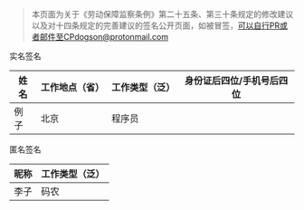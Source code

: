 > 本页面为关于《劳动保障监察条例》第二十五条、第三十条规定的修改建议以及对十四条规定的完善建议的签名公开页面，如被冒签，可以自行PR或者邮件至CPdogson@protonmail.com

实名签名

姓名|工作地点（省）|工作类型（泛）|身份证后四位/手机号后四位
---|-----|-----|----
例子|北京|程序员||2345

匿名签名

昵称|工作类型（泛）
---|----
李子|码农
